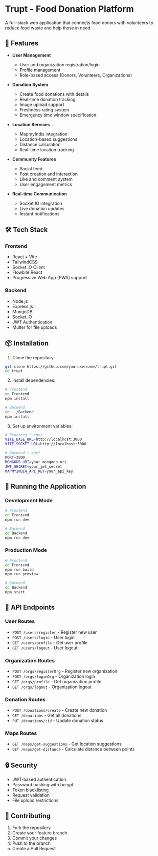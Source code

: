 # Trupt - Food Donation Platform

A full-stack web application that connects food donors with volunteers to reduce food waste and help those in need.

## 🌟 Features

- **User Management**
  - User and organization registration/login
  - Profile management
  - Role-based access (Donors, Volunteers, Organizations)

- **Donation System**
  - Create food donations with details
  - Real-time donation tracking
  - Image upload support
  - Freshness rating system
  - Emergency time window specification

- **Location Services**
  - MapmyIndia integration
  - Location-based suggestions
  - Distance calculation
  - Real-time location tracking

- **Community Features**
  - Social feed
  - Post creation and interaction
  - Like and comment system
  - User engagement metrics

- **Real-time Communication**
  - Socket.IO integration
  - Live donation updates
  - Instant notifications

## 🛠️ Tech Stack

### Frontend
- React + Vite
- TailwindCSS
- Socket.IO Client
- Flowbite React
- Progressive Web App (PWA) support

### Backend
- Node.js
- Express.js
- MongoDB
- Socket.IO
- JWT Authentication
- Multer for file uploads

## 📦 Installation

1. Clone the repository:
```bash
git clone https://github.com/yourusername/trupt.git
cd trupt
```

2. Install dependencies:
```bash
# Frontend
cd Frontend
npm install

# Backend
cd ../Backend
npm install
```

3. Set up environment variables:
```bash
# Frontend (.env)
VITE_BASE_URL=http://localhost:3000
VITE_SOCKET_URL=http://localhost:3000

# Backend (.env)
PORT=3000
MONGODB_URI=your_mongodb_uri
JWT_SECRET=your_jwt_secret
MAPMYINDIA_API_KEY=your_api_key
```

## 🚀 Running the Application

### Development Mode
```bash
# Frontend
cd Frontend
npm run dev

# Backend
cd Backend
npm run dev
```

### Production Mode
```bash
# Frontend
cd Frontend
npm run build
npm run preview

# Backend
cd Backend
npm start
```

## 📱 API Endpoints

### User Routes
- `POST /users/register` - Register new user
- `POST /users/login` - User login
- `GET /users/profile` - Get user profile
- `GET /users/logout` - User logout

### Organization Routes
- `POST /orgs/registerOrg` - Register new organization
- `POST /orgs/loginOrg` - Organization login
- `GET /orgs/profile` - Get organization profile
- `GET /orgs/logout` - Organization logout

### Donation Routes
- `POST /donations/create` - Create new donation
- `GET /donations` - Get all donations
- `PUT /donations/:id` - Update donation status

### Maps Routes
- `GET /maps/get-suggestions` - Get location suggestions
- `GET /maps/get-distance` - Calculate distance between points

## 🔒 Security

- JWT-based authentication
- Password hashing with bcrypt
- Token blacklisting
- Request validation
- File upload restrictions

## 🤝 Contributing

1. Fork the repository
2. Create your feature branch
3. Commit your changes
4. Push to the branch
5. Create a Pull Request


